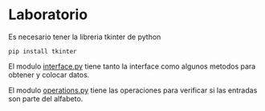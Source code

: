 # Laboratorio
Es necesario tener la libreria tkinter de python
```
pip install tkinter
```
El modulo [interface.py](/interface.py) tiene tanto la interface como algunos metodos para obtener y colocar datos.

El modulo [operations.py](/interface.py) tiene las operaciones para verificar si las entradas son parte del alfabeto.